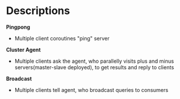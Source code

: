 Descriptions
============

**Pingpong**
* Multiple client coroutines "ping" server

**Cluster Agent**
* Multiple clients ask the agent, who parallelly visits plus and minus servers(master-slave deployed), 
to get results and reply to clients

**Broadcast**
* Multiple clients tell agent, who broadcast queries to consumers

